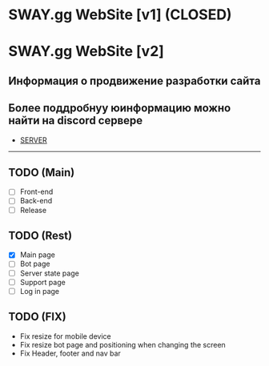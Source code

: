 # SWAY.gg WebSite [v1] (CLOSED)

# SWAY.gg WebSite [v2]
## Информация о продвижение разработки сайта
## Более поддробнуу юинформацию можно найти на discord сервере

* [SERVER](https://discord.gg/dVrjacHT3v)
---

## TODO (Main)
* [ ] Front-end 
* [ ] Back-end 
* [ ] Release 

## TODO (Rest)
* [x] Main page
* [ ] Bot page
* [ ] Server state page
* [ ] Support page
* [ ] Log in page

## TODO (FIX)
* Fix resize for mobile device
* Fix resize bot page and positioning when changing the screen
* Fix Header, footer and nav bar